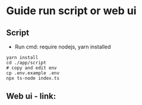 # Guide run script or web ui

## Script

- Run cmd: require nodejs, yarn installed

```
yarn install
cd ./app/script
# copy and edit env
cp .env.example .env
npx ts-node index.ts
```

## Web ui - link:

